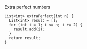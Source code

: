 Extra perfect numbers

    List<int> extraPerfect(int n) {
      List<int> result = [];
      for (int i = 1; i <= n; i += 2) {
        result.add(i);
      }
      return result;
    }
